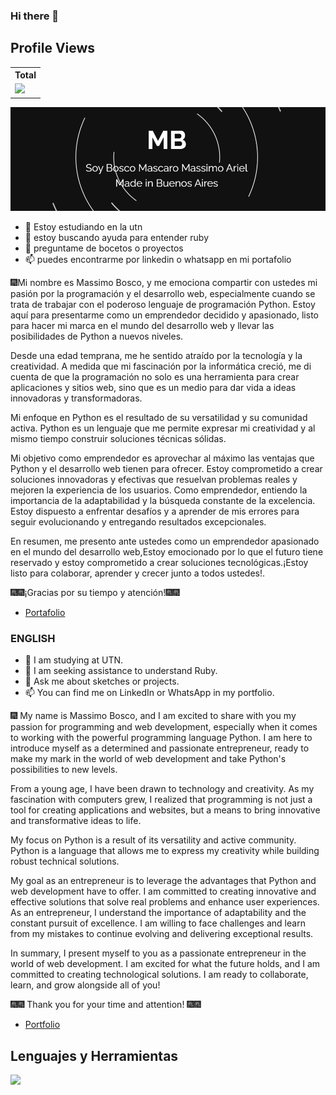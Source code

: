 ### Hi there 👋

## Profile Views


<table>
  <tr>
    <!-- <th>Vistas del perfil</th> -->
    <th>Total</th>
  </tr>
  <tr>
    <!-- Vistas del perfil -->
    <td>
       <a href="https://github.com/magikboy"> <img src="https://komarev.com/ghpvc/?username=thinkright20&style=for-the-badge&color=brightgreen"> </a>
    </td>
  </tr>
</table>


![](https://github.com/magikboy/magikboy/blob/fbf1f26ec2e3d7f1b661b739483f5d771ca2e361/imagen_2023-08-10_115257666.png)

- 🌱 Estoy estudiando en la utn
- 🤔 estoy buscando ayuda para entender ruby
- 💬 preguntame de bocetos o proyectos
- 📫 puedes encontrarme por linkedin o whatsapp en mi portafolio

🎆Mi nombre es Massimo Bosco, y me emociona compartir con ustedes mi pasión por la programación y el desarrollo web, especialmente cuando se trata de trabajar con el poderoso lenguaje de programación Python. Estoy aquí para presentarme como un emprendedor decidido y apasionado, listo para hacer mi marca en el mundo del desarrollo web y llevar las posibilidades de Python a nuevos niveles.

Desde una edad temprana, me he sentido atraído por la tecnología y la creatividad. A medida que mi fascinación por la informática creció, me di cuenta de que la programación no solo es una herramienta para crear aplicaciones y sitios web, sino que es un medio para dar vida a ideas innovadoras y transformadoras.

Mi enfoque en Python es el resultado de su versatilidad y su comunidad activa. Python es un lenguaje que me permite expresar mi creatividad y al mismo tiempo construir soluciones técnicas sólidas.

Mi objetivo como emprendedor es aprovechar al máximo las ventajas que Python y el desarrollo web tienen para ofrecer. Estoy comprometido a crear soluciones innovadoras y efectivas que resuelvan problemas reales y mejoren la experiencia de los usuarios. Como emprendedor, entiendo la importancia de la adaptabilidad y la búsqueda constante de la excelencia. Estoy dispuesto a enfrentar desafíos y a aprender de mis errores para seguir evolucionando y entregando resultados excepcionales.

En resumen, me presento ante ustedes como un emprendedor apasionado en el mundo del desarrollo web,Estoy emocionado por lo que el futuro tiene reservado y estoy comprometido a crear soluciones tecnológicas.¡Estoy listo para colaborar, aprender y crecer junto a todos ustedes!.

🎆🎆¡Gracias por su tiempo y atención!🎆🎆

- [Portafolio](https://magikboy.github.io)

### ENGLISH 

- 🌱 I am studying at UTN.
- 🤔 I am seeking assistance to understand Ruby.
- 💬 Ask me about sketches or projects.
- 📫 You can find me on LinkedIn or WhatsApp in my portfolio.

🎆 My name is Massimo Bosco, and I am excited to share with you my passion for programming and web development, especially when it comes to working with the powerful programming language Python. I am here to introduce myself as a determined and passionate entrepreneur, ready to make my mark in the world of web development and take Python's possibilities to new levels.

From a young age, I have been drawn to technology and creativity. As my fascination with computers grew, I realized that programming is not just a tool for creating applications and websites, but a means to bring innovative and transformative ideas to life.

My focus on Python is a result of its versatility and active community. Python is a language that allows me to express my creativity while building robust technical solutions.

My goal as an entrepreneur is to leverage the advantages that Python and web development have to offer. I am committed to creating innovative and effective solutions that solve real problems and enhance user experiences. As an entrepreneur, I understand the importance of adaptability and the constant pursuit of excellence. I am willing to face challenges and learn from my mistakes to continue evolving and delivering exceptional results.

In summary, I present myself to you as a passionate entrepreneur in the world of web development. I am excited for what the future holds, and I am committed to creating technological solutions. I am ready to collaborate, learn, and grow alongside all of you!

🎆🎆 Thank you for your time and attention! 🎆🎆



- [Portfolio](https://magikboy.github.io)


## Lenguajes y Herramientas

<p align="left"> <a href="https://github.com/magikboy"><img src="https://skillicons.dev/icons?i=vscode,replit,github,css,html,js,nodejs,c#"> </a> </p>

